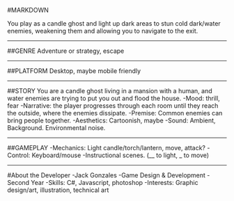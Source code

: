 #MARKDOWN

You play as a candle ghost and light up dark areas to stun cold dark/water enemies, weakening them and allowing you to navigate to the exit. 

---

##GENRE
Adventure or strategy, escape

---

##PLATFORM
Desktop, maybe mobile friendly 

---

##STORY
You are a candle ghost living in a mansion with a human, and water enemies are trying to put you out and flood the house.
-Mood: thrill, fear
-Narrative: the player progresses through each room until they reach the outside, where the enemies dissipate. 
-Premise: Common enemies can bring people together.
-Aesthetics: Cartoonish, maybe
-Sound: Ambient, Background. Environmental noise.

---

##GAMEPLAY
-Mechanics: Light candle/torch/lantern, move, attack? 
-Control: Keyboard/mouse
-Instructional scenes. (__ to light, _ to move) 

---

#About the Developer
	-Jack Gonzales
	-Game Design & Development
	-Second Year
	-Skills: C#, Javascript, photoshop
	-Interests: Graphic design/art, illustration, technical art
